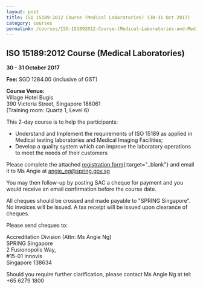 ```yaml
---
layout: post
title: ISO 15189:2012 Course (Medical Laboratories) (30-31 Oct 2017)
category: courses
permalink: /courses/ISO-151892012-Course-(Medical-Laboratories-and-Medical-Imaging-Facilities)
---
```

## ISO 15189:2012 Course (Medical Laboratories)
**30 - 31 October 2017**

**Fee:** SGD 1284.00 (inclusive of GST) 
 
**Course Venue:**  
Village Hotel Bugis  
390 Victoria Street, Singapore 188061  
(Training room: Quartz 1, Level 6)
 
This 2-day course is to help the participants:
* Understand and Implement the requirements of ISO 15189 as applied in Medical testing laboratories and Medical Imaging Facilities;
* Develop a quality system which can improve the laboratory operations to meet the needs of their customers
 
Please complete the attached [registration form](/files/events/Registration%20form%20-%20ISO%2015189%20(for%20medical%20laboratories).docx){:target="_blank"} and email it to Ms Angie at [angie_ng@spring.gov.sg](mailto:angie_ng@spring.gov.sg)
 
You may then follow-up by posting SAC a cheque for payment and you would receive an email confirmation before the course date.   
 
All cheques should be crossed and made payable to "SPRING Singapore". No invoices will be issued. A tax receipt will be issued upon clearance of cheques. 
 
Please send cheques to: 

Accreditation Division (Attn: Ms Angie Ng)  
SPRING Singapore  
2 Fusionopolis Way,   
#15-01 Innovis  
Singapore 138634
 
Should you require further clarification, please contact Ms Angie Ng at tel: +65 6279 1800
